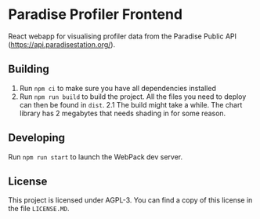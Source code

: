 # Paradise Profiler Frontend

React webapp for visualising profiler data from the Paradise Public API (<https://api.paradisestation.org/>).

## Building

1. Run `npm ci` to make sure you have all dependencies installed
2. Run `npm run build` to build the project. All the files you need to deploy can then be found in `dist`.
2.1 The build might take a while. The chart library has 2 megabytes that needs shading in for some reason.

## Developing

Run `npm run start` to launch the WebPack dev server.

## License

This project is licensed under AGPL-3. You can find a copy of this license in the file `LICENSE.MD`.
